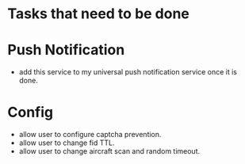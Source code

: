 # **Tasks that need to be done**

# Push Notification
- add this service to my universal push notification service once it is done.

# Config
- allow user to configure captcha prevention.
- allow user to change fid TTL.
- allow user to change aircraft scan and random timeout.
